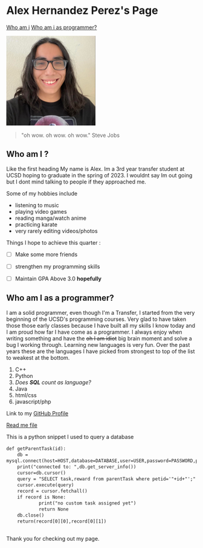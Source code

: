 # Alex Hernandez Perez's Page 
[Who am i](##Who-am-I-?)
[Who am i as programmer?](##Who-am-I-as-a-programmer-?)

![This is my face](images/alex.png)

> "oh wow. oh wow. oh wow." 
> Steve Jobs

## Who am I ? 
Like the first heading My name is Alex. Im a 3rd year transfer student at UCSD hoping to graduate in the spring of 2023. I wouldnt say Im out going but I dont 
mind talking to people if they approached me. 

Some of my hobbies include
- listening to music
- playing video games
- reading manga/watch anime
- practicing karate 
- very rarely editing videos/photos

Things I hope to achieve this quarter :
- [ ] Make some more friends 
- [ ] strengthen my programming skills 
- [ ] Maintain GPA Above 3.0 **hopefully**
  

## Who am I as a programmer?
I am a solid programmer, even though I'm a Transfer, I started from the very beginning of the UCSD's programming courses. Very glad to have taken those 
those early classes because I have built all my skills I know today and I am proud how far I have come as a programmer. I always enjoy when writing something 
and have the ~~oh I am idiot~~ big brain moment and solve a bug I working through. Learning new languages is very fun. Over the past years these are the languages I 
have picked from strongest to top of the list to weakest at the bottom. 
1. C++ 
2. Python
3. *Does **SQL** count as language?*
4. Java
5. html/css 
6. javascript/php

Link to my [GitHub Profile](https://github.com/anh010)

[Read me file](README.md)

This is a python snippet I used to query a database 

```
def getParentTask(id):
    db = mysql.connect(host=HOST,database=DATABASE,user=USER,password=PASSWORD,port=PORT)
    print("connected to: ",db.get_server_info())
    cursor=db.cursor()
    query = "SELECT task,reward from parentTask where petid='"+id+"';"
    cursor.execute(query)
    record = cursor.fetchall()
    if record is None:
            print("no custom task assigned yet")
            return None
    db.close()
    return(record[0][0],record[0][1])
    
```

Thank you for checking out my page. 
